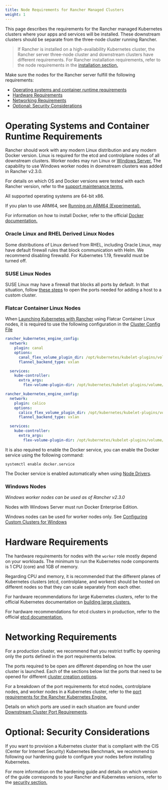 ```yaml
---
title: Node Requirements for Rancher Managed Clusters
weight: 1
---
```


This page describes the requirements for the Rancher managed Kubernetes clusters where your apps and services will be installed. These downstream clusters should be separate from the three-node cluster running Rancher.

> If Rancher is installed on a high-availability Kubernetes cluster, the Rancher server three-node cluster and downstream clusters have different requirements. For Rancher installation requirements, refer to the node requirements in the [installation section.]({{<baseurl>}}/rancher/v2.0-v2.4/en/installation/requirements/)

Make sure the nodes for the Rancher server fulfill the following requirements:

- [Operating systems and container runtime requirements](#operating-systems-and-container-runtime-requirements)
- [Hardware Requirements](#hardware-requirements)
- [Networking Requirements](#networking-requirements)
- [Optional: Security Considerations](#optional-security-considerations)

# Operating Systems and Container Runtime Requirements

Rancher should work with any modern Linux distribution and any modern Docker version. Linux is required for the etcd and controlplane nodes of all downstream clusters. Worker nodes may run Linux or [Windows Server.](#windows-nodes) The capability to use Windows worker nodes in downstream clusters was added in Rancher v2.3.0.

For details on which OS and Docker versions were tested with each Rancher version, refer to the [support maintenance terms.](https://rancher.com/support-maintenance-terms/)

All supported operating systems are 64-bit x86.

If you plan to use ARM64, see [Running on ARM64 (Experimental).]({{<baseurl>}}/rancher/v2.0-v2.4/en/installation/options/arm64-platform/)

For information on how to install Docker, refer to the official [Docker documentation.](https://docs.docker.com/)

### Oracle Linux and RHEL Derived Linux Nodes

Some distributions of Linux derived from RHEL, including Oracle Linux, may have default firewall rules that block communication with Helm. We recommend disabling firewalld. For Kubernetes 1.19, firewalld must be turned off.

### SUSE Linux Nodes

SUSE Linux may have a firewall that blocks all ports by default. In that situation, follow [these steps]({{<baseurl>}}/rancher/v2.0-v2.4/en/installation/requirements/ports/#opening-suse-linux-ports) to open the ports needed for adding a host to a custom cluster.

### Flatcar Container Linux Nodes

When [Launching Kubernetes with Rancher]({{<baseurl>}}/rancher/v2.0-v2.4/en/cluster-provisioning/rke-clusters/) using Flatcar Container Linux nodes, it is required to use the following configuration in the [Cluster Config File]({{<baseurl>}}/rancher/v2.0-v2.4/en/cluster-provisioning/rke-clusters/options/#cluster-config-file)

<Tabs>
<TabItem label="Canal">

```yaml
rancher_kubernetes_engine_config:
  network:
    plugin: canal
    options:
      canal_flex_volume_plugin_dir: /opt/kubernetes/kubelet-plugins/volume/exec/nodeagent~uds
      flannel_backend_type: vxlan

  services:
    kube-controller:
      extra_args:
        flex-volume-plugin-dir: /opt/kubernetes/kubelet-plugins/volume/exec/
```
</TabItem>

<TabItem label="Calico">

```yaml
rancher_kubernetes_engine_config:
  network:
    plugin: calico
    options:
      calico_flex_volume_plugin_dir: /opt/kubernetes/kubelet-plugins/volume/exec/nodeagent~uds
      flannel_backend_type: vxlan

  services:
    kube-controller:
      extra_args:
        flex-volume-plugin-dir: /opt/kubernetes/kubelet-plugins/volume/exec/
```
</TabItem>
</Tabs>

It is also required to enable the Docker service, you can enable the Docker service using the following command:

```
systemctl enable docker.service
```

The Docker service is enabled automatically when using [Node Drivers]({{<baseurl>}}/rancher/v2.0-v2.4/en/admin-settings/drivers/#node-drivers).

### Windows Nodes

_Windows worker nodes can be used as of Rancher v2.3.0_

Nodes with Windows Server must run Docker Enterprise Edition.

Windows nodes can be used for worker nodes only. See [Configuring Custom Clusters for Windows]({{<baseurl>}}/rancher/v2.0-v2.4/en/cluster-provisioning/rke-clusters/windows-clusters/)

# Hardware Requirements

The hardware requirements for nodes with the `worker` role mostly depend on your workloads. The minimum to run the Kubernetes node components is 1 CPU (core) and 1GB of memory.

Regarding CPU and memory, it is recommended that the different planes of Kubernetes clusters (etcd, controlplane, and workers) should be hosted on different nodes so that they can scale separately from each other.

For hardware recommendations for large Kubernetes clusters, refer to the official Kubernetes documentation on [building large clusters.](https://kubernetes.io/docs/setup/best-practices/cluster-large/)

For hardware recommendations for etcd clusters in production, refer to the official [etcd documentation.](https://etcd.io/docs/v3.4.0/op-guide/hardware/)

# Networking Requirements

For a production cluster, we recommend that you restrict traffic by opening only the ports defined in the port requirements below.

The ports required to be open are different depending on how the user cluster is launched. Each of the sections below list the ports that need to be opened for different [cluster creation options]({{<baseurl>}}/rancher/v2.0-v2.4/en/cluster-provisioning/).

For a breakdown of the port requirements for etcd nodes, controlplane nodes, and worker nodes in a Kubernetes cluster, refer to the [port requirements for the Rancher Kubernetes Engine.]({{<baseurl>}}/rke/latest/en/os/#ports)

Details on which ports are used in each situation are found under [Downstream Cluster Port Requirements]({{<baseurl>}}/rancher/v2.0-v2.4/en/installation/requirements/ports#downstream-kubernetes-cluster-nodes).

# Optional: Security Considerations

If you want to provision a Kubernetes cluster that is compliant with the CIS (Center for Internet Security) Kubernetes Benchmark, we recommend to following our hardening guide to configure your nodes before installing Kubernetes.

For more information on the hardening guide and details on which version of the guide corresponds to your Rancher and Kubernetes versions, refer to the [security section.]({{<baseurl>}}/rancher/v2.0-v2.4/en/security/#rancher-hardening-guide)
